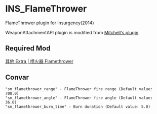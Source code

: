 # INS_FlameThrower
FlameThrower plugin for insurgency(2014)

WeaponAttachmentAPI plugin is modified from [Mitchell's plugin](https://github.com/MitchDizzle/WeaponAttachmentAPI)

## Required Mod
[其他 Extra | 喷火器 Flamethrower](https://steamcommunity.com/sharedfiles/filedetails/?id=2392887647)

## Convar
```
"sm_flamethrower_range" - FlameThrower fire range (Default value: 700.0)
"sm_flamethrower_angle" - FlameThrower fire angle (Default value: 36.0)
"sm_flamethrower_burn_time" - Burn duration (Default value: 5.0)
```


